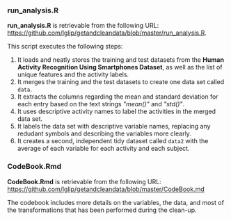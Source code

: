 ### run\_analysis.R

**run\_analysis.R** is retrievable from the following URL:
<https://github.com/lglip/getandcleandata/blob/master/run_analysis.R>.

This script executes the following steps:

1.  It loads and neatly stores the training and test datasets from the
    **Human Activity Recognition Using Smartphones Dataset**, as well as
    the list of unique features and the activity labels.
2.  It merges the training and the test datasets to create one data set
    called `data`.
3.  It extracts the columns regarding the mean and standard deviation
    for each entry based on the text strings *"mean()"* and *"std()"*.
4.  It uses descriptive activity names to label the activities in the
    merged data set.
5.  It labels the data set with descriptive variable names, replacing
    any redudant symbols and describing the variables more clearly.
6.  It creates a second, independent tidy dataset called `data2` with
    the average of each variable for each activity and each subject.

### CodeBook.Rmd

**CodeBook.Rmd** is retrievable from the following URL:
<https://github.com/lglip/getandcleandata/blob/master/CodeBook.md>

The codebook includes more details on the variables, the data, and most
of the transformations that has been performed during the clean-up.
